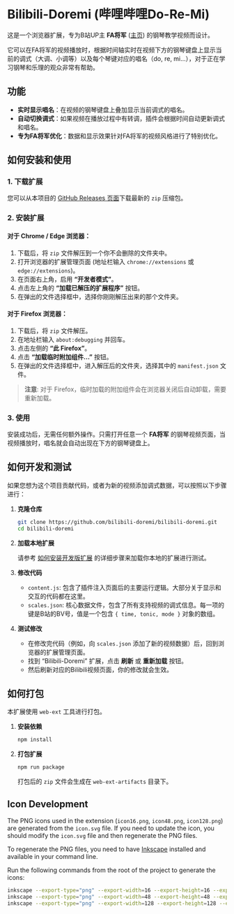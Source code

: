 # Bilibili-Doremi (哔哩哔哩Do-Re-Mi)

这是一个浏览器扩展，专为B站UP主 **FA将军** ([主页](https://space.bilibili.com/651110133)) 的钢琴教学视频而设计。

它可以在FA将军的视频播放时，根据时间轴实时在视频下方的钢琴键盘上显示当前的调式（大调、小调等）以及每个琴键对应的唱名（do, re, mi...），对于正在学习钢琴和乐理的观众非常有帮助。

## 功能

- **实时显示唱名**：在视频的钢琴键盘上叠加显示当前调式的唱名。
- **自动切换调式**：如果视频在播放过程中有转调，插件会根据时间自动更新调式和唱名。
- **专为FA将军优化**：数据和显示效果针对FA将军的视频风格进行了特别优化。

## 如何安装和使用

### 1. 下载扩展

您可以从本项目的 [GitHub Releases 页面](https://github.com/bilibili-doremi/bilibili-doremi/releases)下载最新的 `zip` 压缩包。

### 2. 安装扩展

#### 对于 Chrome / Edge 浏览器：

1.  下载后，将 `zip` 文件解压到一个你不会删除的文件夹中。
2.  打开浏览器的扩展管理页面 (地址栏输入 `chrome://extensions` 或 `edge://extensions`)。
3.  在页面右上角，启用 **“开发者模式”**。
4.  点击左上角的 **“加载已解压的扩展程序”** 按钮。
5.  在弹出的文件选择框中，选择你刚刚解压出来的那个文件夹。

#### 对于 Firefox 浏览器：

1.  下载后，将 `zip` 文件解压。
2.  在地址栏输入 `about:debugging` 并回车。
3.  点击左侧的 **“此 Firefox”**。
4.  点击 **“加载临时附加组件...”** 按钮。
5.  在弹出的文件选择框中，进入解压后的文件夹，选择其中的 `manifest.json` 文件。

> **注意**: 对于 Firefox，临时加载的附加组件会在浏览器关闭后自动卸载，需要重新加载。

### 3. 使用

安装成功后，无需任何额外操作。只需打开任意一个 **FA将军** 的钢琴视频页面，当视频播放时，唱名就会自动出现在下方的钢琴键盘上。

## 如何开发和测试

如果您想为这个项目贡献代码，或者为新的视频添加调式数据，可以按照以下步骤进行：

1.  **克隆仓库**

    ```bash
    git clone https://github.com/bilibili-doremi/bilibili-doremi.git
    cd bilibili-doremi
    ```

2.  **加载本地扩展**

    请参考 [如何安装开发版扩展](INSTALL_DEV.md) 的详细步骤来加载你本地的扩展进行测试。

3.  **修改代码**
    - `content.js`: 包含了插件注入页面后的主要运行逻辑。大部分关于显示和交互的代码都在这里。
    - `scales.json`: 核心数据文件，包含了所有支持视频的调式信息。每一项的键是B站的BV号，值是一个包含 `{ time, tonic, mode }` 对象的数组。

4.  **测试修改**
    - 在修改完代码（例如，向 `scales.json` 添加了新的视频数据）后，回到浏览器的扩展管理页面。
    - 找到 “Bilibili-Doremi” 扩展，点击 **刷新** 或 **重新加载** 按钮。
    - 然后刷新对应的Bilibili视频页面，你的修改就会生效。

## 如何打包

本扩展使用 `web-ext` 工具进行打包。

1.  **安装依赖**

    ```bash
    npm install
    ```

2.  **打包扩展**

    ```bash
    npm run package
    ```

    打包后的 `zip` 文件会生成在 `web-ext-artifacts` 目录下。

## Icon Development

The PNG icons used in the extension (`icon16.png`, `icon48.png`, `icon128.png`) are generated from the `icon.svg` file.
If you need to update the icon, you should modify the `icon.svg` file and then regenerate the PNG files.

To regenerate the PNG files, you need to have [Inkscape](https://inkscape.org/) installed and available in your command line.

Run the following commands from the root of the project to generate the icons:

```bash
inkscape --export-type="png" --export-width=16 --export-height=16 --export-filename="icon16.png" "icon.svg"
inkscape --export-type="png" --export-width=48 --export-height=48 --export-filename="icon48.png" "icon.svg"
inkscape --export-type="png" --export-width=128 --export-height=128 --export-filename="icon128.png" "icon.svg"
```
